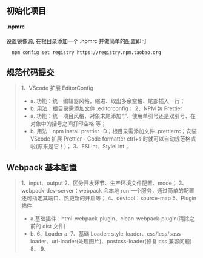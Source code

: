 ## 初始化项目

#### .npmrc

设置镜像源, 在根目录添加一个 .npmrc 并做简单的配置即可

```
  npm config set registry https://registry.npm.taobao.org

```

## 规范代码提交

> 1、VScode 扩展 EditorConfig
> + a. 功能：统一编辑器风格，缩进、取出多余空格、尾部插入一行；
> + b. 用法：根目录需添加文件 .editorconfig；
> 2、NPM 包 Prettier
> + a. 功能：统一项目风格，对象末尾添加“,”、使用单引号还是双引号、在对象中的括号之间打印空格 等；
> + b. 用法：npm install prettier -D；根目录需添加文件 .prettierrc；安装 VScode 扩展 Prettier - Code formatter ctrl+s 时就可以自动规范格式啦(原来是它！)；
> 3、ESLint、StyleLint；

## Webpack 基本配置

> 1、input、output
> 2、区分开发环节、生产环境文件配置、mode；
> 3、webpack-dev-server：webpack 会本地 run 一个服务，通过简单的配置还可指定其端口、热更新的开启等；
> 4、devtool：source-map
> 5、Plugin 插件
> + a.基础插件：html-webpack-plugin、clean-webpack-plugin(清除之前的 dist 文件)
> + b.
> 6、Loader
a.
> 7、基础 Loader: style-loader、css/less/sass-loader、url-loader(处理图片)、postcss-loader(修复 css 兼容问题)
> 8、
> 9、
